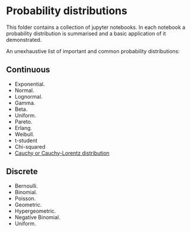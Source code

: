 
# Probability distributions
This folder contains a collection of jupyter notebooks. In each notebook a probability distribution is summarised and a basic application of it demonstrated.

An unexhaustive list of important and common probability distributions:

## Continuous
- Exponential.
- Normal.
- Lognormal.
- Gamma.
- Beta.
- Uniform.
- Pareto.
- Erlang.
- Weibull.
- t-student
- Chi-squared
- [Cauchy or Cauchy-Lorentz distribution](https://en.wikipedia.org/wiki/Cauchy_distribution)

## Discrete
- Bernoulli.
- Binomial.
- Poisson.
- Geometric.
- Hypergeometric.
- Negative Binomial.
- Uniform.
